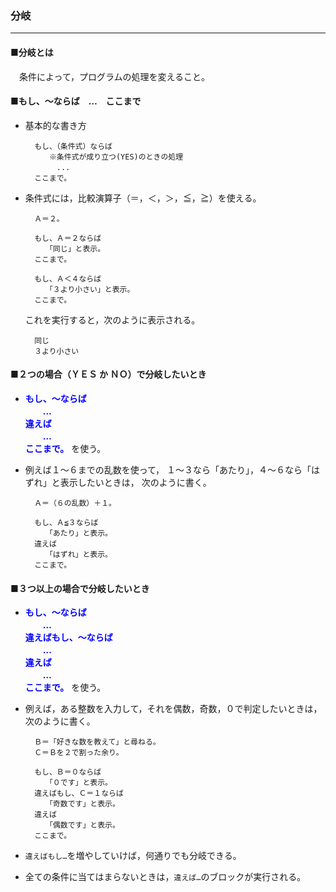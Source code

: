 ### 分岐

----

#### ■分岐とは
　条件によって，プログラムの処理を変えること。

#### ■もし、～ならば　…　ここまで

- 基本的な書き方

		もし、（条件式）ならば
		　　※条件式が成り立つ(YES)のときの処理
		　　　...
		ここまで。

- 条件式には，比較演算子（＝，＜，＞，≦，≧）を使える。

		Ａ＝２。
		
		もし、Ａ＝２ならば
		　　「同じ」と表示。
		ここまで。
		
		もし、Ａ＜４ならば
		　　「３より小さい」と表示。
		ここまで。

  これを実行すると，次のように表示される。

		同じ
		３より小さい

#### **■２つの場合（ＹＥＳ か ＮＯ）で分岐したいとき**  

- <font color="blue">**もし、～ならば  
  　　…  
  違えば  
  　　…  
  ここまで。**</font> を使う。

- 例えば１～６までの乱数を使って，
  １～３なら「あたり」，４～６なら「はずれ」と表示したいときは，
  次のように書く。

		Ａ＝（６の乱数）＋１。
		
		もし、Ａ≦３ならば
		　　「あたり」と表示。
		違えば
		　　「はずれ」と表示。
		ここまで。

#### **■３つ以上の場合で分岐したいとき**  

- <font color="blue">**もし、～ならば  
  　　…  
  違えばもし、～ならば  
  　　…  
  違えば  
  　　…  
  ここまで。**</font> を使う。

- 例えば，ある整数を入力して，それを偶数，奇数，０で判定したいときは，
  次のように書く。
  
		Ｂ＝「好きな数を教えて」と尋ねる。
		Ｃ＝Ｂを２で割った余り。
		
		もし、Ｂ＝０ならば
		　　「０です」と表示。
		違えばもし、Ｃ＝１ならば
		　　「奇数です」と表示。
		違えば
		　　「偶数です」と表示。
		ここまで。

- `違えばもし…`を増やしていけば，何通りでも分岐できる。
- 全ての条件に当てはまらないときは，`違えば…`のブロックが実行される。

